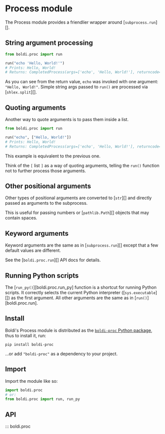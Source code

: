 # Process module

The Process module provides a friendlier wrapper around [`subprocess.run`][].

## String argument processing

```py
from boldi.proc import run

run("echo 'Hello, World!'")
# Prints: Hello, World!
# Returns: CompletedProcess(args=['echo', 'Hello, World!'], returncode=0)
```

As you can see from the return value, `echo` was invoked with one argument: `"Hello, World!"`.
Simple string args passed to `run()` are processed via [`shlex.split`][].

## Quoting arguments

Another way to quote arguments is to pass them inside a list.

```py
from boldi.proc import run

run("echo", ["Hello, World!"])
# Prints: Hello, World!
# Returns: CompletedProcess(args=['echo', 'Hello, World!'], returncode=0)
```

This example is equivalent to the previous one.

Think of the `[` list `]` as a way of quoting arguments,
telling the `run()` function not to further process those arguments.

## Other positional arguments

Other types of positional arguments are converted to [`str`][]
and directly passed as arguments to the subprocess.

This is useful for passing numbers or [`pathlib.Path`][] objects that may contain spaces.

## Keyword arguments

Keyword arguments are the same as in [`subprocess.run`][] except that a few default values are different.

See the [`boldi.proc.run`][] API docs for details.

## Running Python scripts

The [`run_py()`][boldi.proc.run_py] function is a shortcut for running Python scripts.
It correctly selects the current Python interpreter ([`sys.executable`][]) as the first argument.
All other arguments are the same as in [`run()`][boldi.proc.run].

## Install

Boldi's Process module is distributed as the
[`boldi-proc` Python package](https://pypi.org/project/boldi-proc/),
thus to install it, run:

```shell
pip install boldi-proc
```

...or add `"boldi-proc"` as a dependency to your project.

## Import

Import the module like so:

```py
import boldi.proc
# or:
from boldi.proc import run, run_py
```

## API

::: boldi.proc
